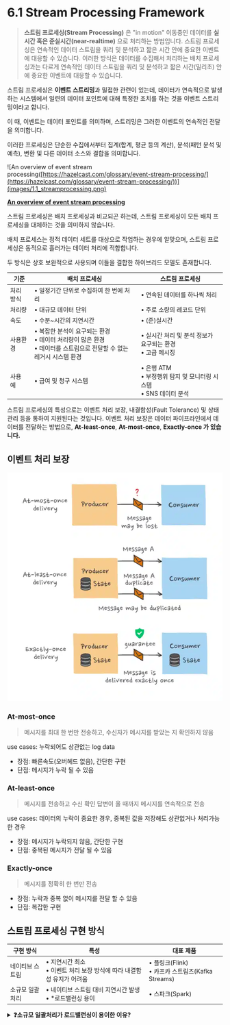# 6.1 Stream Processing Framework

> **스트림 프로세싱(Stream Processing)** 은 "in motion" 이동중인 데이터를 **실시간 혹은 준실시간(near-realtime)** 으로 처리하는 방법입니다. 스트림 프로세싱은 연속적인 데이터 스트림을 쿼리 및 분석하고 짧은 시간 안에 중요한 이벤트에 대응할 수 있습니다. 이러한 방식은 데이터를 수집해서 처리하는 배치 프로세싱과는 다르게 연속적인 데이터 스트림을 쿼리 및 분석하고 짧은 시간(밀리초) 안에 중요한 이벤트에 대응할 수 있습니다.

스트림 프로세싱은 **이벤트 스트리밍**과 밀접한 관련이 있는데, 데이터가 연속적으로 발생하는 시스템에서 일련의 데이터 포인트에 대해 특정한 조치를 하는 것을 이벤트 스트리밍이라고 합니다.

이 때, 이벤트는 데이터 포인트를 의미하며, 스트리밍은 그러한 이벤트의 연속적인 전달을 의미합니다.

이러한 프로세싱은 단순한 수집에서부터 집계(합계, 평균 등의 계산), 분석(패턴 분석 및 예측), 변환 및 다른 데이터 소스와 결합을 의미합니다.

![An overview of event stream processing([https://hazelcast.com/glossary/event-stream-processing/](https://hazelcast.com/glossary/event-stream-processing/))](images/1.1_streamprocessing.png)

**[An overview of event stream processing](https://hazelcast.com/glossary/event-stream-processing/)**

스트림 프로세싱은 배치 프로세싱과 비교되곤 하는데, 스트림 프로세싱이 모든 배치 프로세싱을 대체하는 것을 의미하지 않습니다.

배치 프로세스는 정적 데이터 세트를 대상으로 작업하는 경우에 알맞으며, 스트림 프로세싱은 동적으로 흘러가는 데이터 처리에 적합합니다.

두 방식은 상호 보완적으로 사용되며 이들을 결합한 하이브리드 모델도 존재합니다. 

| 기준 | 배치 프로세싱 | 스트림 프로세싱 |
|---|---|---|
| 처리 방식 | • 일정기간 단위로 수집하여 한 번에 처리 | • 연속된 데이터를 하나씩 처리 |
| 처리량 | • 대규모 데이터 단위 | • 주로 소량의 레코드 단위 |
| 속도 | • 수분~시간의 지연시간 | • (준)실시간 |
| 사용환경 | • 복잡한 분석이 요구되는 환경 <br>• 데이터 처리량이 많은 환경 <br>• 데이터를 스트림으로 전달할 수 없는 레거시 시스템 환경 | • 실시간 처리 및 분석 정보가 요구되는 환경 <br>• 고급 메시징 |
| 사용 예 | • 급여 및 청구 시스템 | • 은행 ATM <br>• 부정행위 탐지 및 모니터링 시스템 <br>• SNS 데이터 분석 |

스트림 프로세싱의 특성으로는 이벤트 처리 보장, 내결함성(Fault Tolerance) 및 상태 관리 등을 통하여 지원된다는 것입니다. 이벤트 처리 보장은 데이터 파이프라인에서 데이터를 전달하는 방법으로, **At-least-once**, **At-most-once**, **Exactly-once 가 있습니다.**


## 이벤트 처리 보장

![Untitled](images/1.2_eventprocessing.png)

### At-most-once

> 메시지를 최대 한 번만 전송하고, 수신자가 메시지를 받았는 지 확인하지 않음

use cases: 누락되어도 상관없는 log data

- 장점: 빠른속도(오버헤드 없음), 간단한 구현
- 단점: 메시지가 누락 될 수 있음

### At-least-once

> 메시지를 전송하고 수신 확인 답변이 올 때까지 메시지를 연속적으로 전송

use cases: 데이터의 누락이 중요한 경우, 중복된 값을 저장해도 상관없거나 처리가능한 경우

- 장점: 메시지가 누락되지 않음, 간단한 구현
- 단점: 중복된 메시지가 전달 될 수 있음

### Exactly-once

> 메시지를 정확히 한 번만 전송
> 
- 장점: 누락과 중복 없이 메시지를 전달 할 수 있음
- 단점: 복잡한 구현

## 스트림 프로세싱 구현 방식

| 구현 방식 | 특성 | 대표 제품 |
|---|---|---|
| 네이티브 스트림 | • 지연시간 최소 <br>• 이벤트 처리 보장 방식에 따라 내결함성 유지가 어려움 | • 플링크(Flink) <br>• 카프카 스트림즈(Kafka Streams) |
| 소규모 일괄처리 | • 네이티브 스트림 대비 지연시간 발생 <br>• *로드밸런싱 용이 | • 스파크(Spark) |


<details>
<summary><b>❓소규모 일괄처리가 로드밸런싱이 용이한 이유?</b></summary>
native stream은 데이터 스트림을 받는 즉시 처리 후 저장하는 반면, micro batching은 처리할 수 있는 단위로 묶어서 보내기 때문에 로드밸런싱이 용이하다고 합니다.

[[참고사이트](https://www.databricks.com/blog/2015/07/30/diving-into-apache-spark-streamings-execution-model.html)]
링크된 사이트의 그림을 보면 이해에 도움이 될 수 있습니다.
</details>


<script src="https://utteranc.es/client.js"
        repo="Pseudo-Lab/data-engineering-for-everybody"
        issue-term="pathname"
        label="comments"
        theme="preferred-color-scheme"
        crossorigin="anonymous"
        async>
</script>